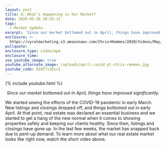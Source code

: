 ```yaml
---
layout: post
title: Q: What’s Happening in Our Market?
date: 2020-05-26 20:35:13
tags:
  - Market Update
excerpt: 'Since our market bottomed out in April, things have improved significantly.'
enclosure: >-
  https://vyralmarketing.s3.amazonaws.com/Chris+Remmes/2020/Videos/May/The+Latest+From+Our+Real+Estate+Market.mp4
pullquote:
enclosure_type: video/mp4
enclosure_time:
use_youtube_image: true
youtube_alternate_image: /uploads/april-covid-yt-chris-remmes.jpg
youtube_code: 618T7i36scI
---
```


{% include youtube.html %}

<p style="text-align:center"><em>Since our market bottomed out in April, things have improved significantly.</em></p>

We started seeing the effects of the COVID-19 pandemic in early March. New listings and closings dropped off, and things bottomed out in early April. At that point, real estate was declared an essential business and we started to get a hang of the new normal when it comes to showing properties safely and keeping our clients healthy. Since then, listings and closings have gone up. In the last few weeks, the market has snapped back due to pent-up demand. To learn more about what our real estate market looks like right now, watch the short video above.